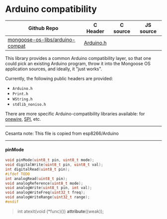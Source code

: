 # Arduino compatibility
| Github Repo | C Header | C source  | JS source |
| ----------- | -------- | --------  | ----------------- |
| [mongoose-os-libs/arduino-compat](https://github.com/mongoose-os-libs/arduino-compat) | [Arduino.h](https://github.com/mongoose-os-libs/arduino-compat/tree/master/include/Arduino.h) | &nbsp;  | &nbsp;         |



This library provides a common Arduino compatibility layer, so that one could
pick an existing Arduino program, throw it into the Mongoose OS application
sources, and ideally, it "just works".

Currently, the following public headers are provided:

- `Arduino.h`
- `Print.h`
- `WString.h`
- `stdlib_noniso.h`

There are more specific Arduino-compatibility libraries available: for
[onewire](https://github.com/mongoose-os-libs/arduino-onewire),
[SPI](https://github.com/mongoose-os-libs/arduino-spi), etc.


 ----- 

Cesanta note: This file is copied from esp8266/Arduino
 

 ----- 
#### pinMode

```c
void pinMode(uint8_t pin, uint8_t mode);
void digitalWrite(uint8_t pin, uint8_t val);
int digitalRead(uint8_t pin);
#ifdef TODO
int analogRead(uint8_t pin);
void analogReference(uint8_t mode);
void analogWrite(uint8_t pin, int val);
void analogWriteFreq(uint32_t freq);
void analogWriteRange(uint32_t range);
#endif
```
> int atexit(void (*func)()) __attribute__((weak));
